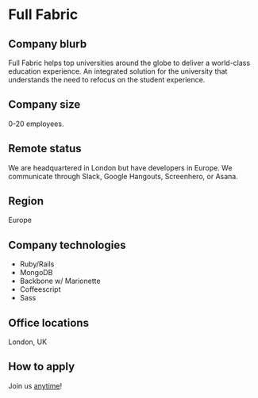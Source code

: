 # Full Fabric

## Company blurb

Full Fabric helps top universities around the globe to deliver a world-class education experience. An integrated solution for the university that understands the need to refocus on the student experience.

## Company size

0-20 employees.

## Remote status

We are headquartered in London but have developers in Europe. We communicate through Slack, Google Hangouts, Screenhero, or Asana.

## Region

Europe

## Company technologies

- Ruby/Rails
- MongoDB
- Backbone w/ Marionette
- Coffeescript
- Sass

## Office locations

London, UK

## How to apply

Join us [anytime](http://fullfabric.com/careers)!